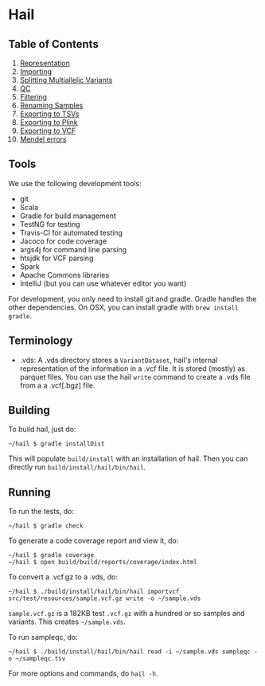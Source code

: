 # Hail

## Table of Contents

1. [Representation](docs/Representation.md)
2. [Importing](docs/Importing.md)
3. [Splitting Multiallelic Variants](docs/Splitmulti.md)
4. [QC](docs/QC.md)
5. [Filtering](docs/Filtering.md)
6. [Renaming Samples](docs/RenameSamples.md)
6. [Exporting to TSVs](docs/ExportTSV.md)
8. [Exporting to Plink](docs/ExportPlink.md)
7. [Exporting to VCF](docs/ExportVCF.md)
9. [Mendel errors](docs/MendelErrors.md)

## Tools

We use the following development tools:
 - git
 - Scala
 - Gradle for build management
 - TestNG for testing
 - Travis-CI for automated testing
 - Jacoco for code coverage
 - args4j for command line parsing
 - htsjdk for VCF parsing
 - Spark
 - Apache Commons libraries
 - IntelliJ (but you can use whatever editor you want)

For development, you only need to install git and gradle.  Gradle
handles the other dependencies.  On OSX, you can install gradle with
`brew install gradle`.

## Terminology

 - .vds: A .vds directory stores a `VariantDataset`, hail's internal
representation of the information in a .vcf file.  It is stored
(mostly) as parquet files.  You can use the hail `write` command to
create a .vds file from a a .vcf\[.bgz\] file.

## Building

To build hail, just do:

```
~/hail $ gradle installDist
```

This will populate `build/install` with an installation of hail.  Then
you can directly run `build/install/hail/bin/hail`.

## Running

To run the tests, do:

```
~/hail $ gradle check
```

To generate a code coverage report and view it, do:

```
~/hail $ gradle coverage
~/hail $ open build/build/reports/coverage/index.html
```

To convert a .vcf.gz to a .vds, do:

```
~/hail $ ./build/install/hail/bin/hail importvcf src/test/resources/sample.vcf.gz write -o ~/sample.vds
```

`sample.vcf.gz` is a 182KB test `.vcf.gz` with a hundred or so samples
and variants.  This creates `~/sample.vds`.

To run sampleqc, do:

```
~/hail $ ./build/install/hail/bin/hail read -i ~/sample.vds sampleqc -o ~/sampleqc.tsv
```

For more options and commands, do `hail -h`.
